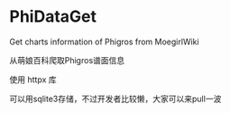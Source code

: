 # PhiDataGet
Get charts information of Phigros from MoegirlWiki

从萌娘百科爬取Phigros谱面信息

使用 httpx 库

可以用sqlite3存储，不过开发者比较懒，大家可以来pull一波
